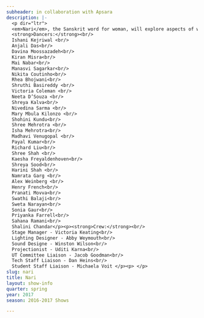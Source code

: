 ```yaml
---
subheader: in collaboration with Apsara
description: |-
  <p dir="ltr">
  <em>Nari</em>, the Sanskrit word for woman, will explore aspects of worship, femininity, struggles, and the dichotomy between goddesses and women in South Asia through classical Indian dance, Rupi Kaur's poetry, and short film.</p><p dir="ltr">
  <strong>Dancers:</strong><br/>
  Ishani Kejriwal <br/>
  Anjali Das<br/>
  Davina Moossazadeh<br/>
  Kiran Misra<br/>
  Mai Nabar<br/>
  Manasvi Sagarkar<br/>
  Nikita Coutinho<br/>
  Rhea Bhojwani<br/>
  Shruthi Basireddy <br/>
  Victoria Coleman <br/>
  Neeta D’Souza <br/>
  Shreya Kalva<br/>
  Nivedina Sarma <br/>
  Mary Mbula Kilonzo <br/>
  Shohini Kundu<br/>
  Shree Mehrotra <br/>
  Isha Mehrotra<br/>
  Madhavi Venugopal <br/>
  Payal Kumar<br/>
  Richard Liu<br/>
  Shree Shah <br/>
  Kaesha Freyaldenhoven<br/>
  Shreya Sood<br/>
  Harini Shah <br/>
  Namrata Garg <br/>
  Alex Weinberg <br/>
  Henry French<br/>
  Pranati Movva<br/>
  Swathi Balaji<br/>
  Sweta Narayan<br/>
  Sonia Gaur<br/>
  Priyanka Farrell<br/>
  Sahana Ramani<br/>
  Shalini Chandar</p><p><strong>Crew:</strong><br/>
  Stage Manager - Victoria Keating<br/>
  Lighting Designer - Abby Weymouth<br/>
  Sound Designe - Winston Wilson<br/>
  Projectionist - Uditi Karna<br/>
  UT Committee Liaison - Jacob Goodman<br/>
  Tech Staff Liaison - Dan Heins<br/>
  Student Staff Liaison - Michaela Voit </p><p> </p>
slug: nari
title: Nari
layout: show-info
quarter: spring
year: 2017
season: 2016-2017 Shows

---
```

